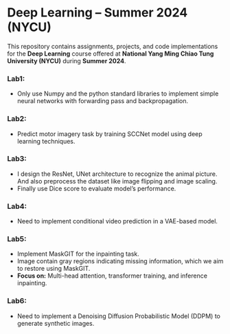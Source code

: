 # Deep Learning – Summer 2024 (NYCU)

This repository contains assignments, projects, and code implementations for the **Deep Learning** course offered at **National Yang Ming Chiao Tung University (NYCU)** during **Summer 2024**.


### Lab1:
- Only use Numpy and the python standard libraries to implement simple neural networks with forwarding pass and backpropagation.


### Lab2:
- Predict motor imagery task by training SCCNet model using deep learning techniques.

### Lab3:

- I design the ResNet, UNet architecture to recognize the animal picture.
And also preprocess the dataset like image flipping and image scaling.
- Finally use Dice score to evaluate model’s performance.

### Lab4:

- Need to implement conditional video prediction in a VAE-based model.

### Lab5:

- Implement MaskGIT for the inpainting task.
- Image contain gray regions indicating missing information, which we aim to restore using MaskGIT.
- **Focus on:** Multi-head attention, transformer training, and inference inpainting.

### Lab6:
- Need to implement a Denoising Diffusion Probabilistic Model (DDPM) to generate synthetic images.
